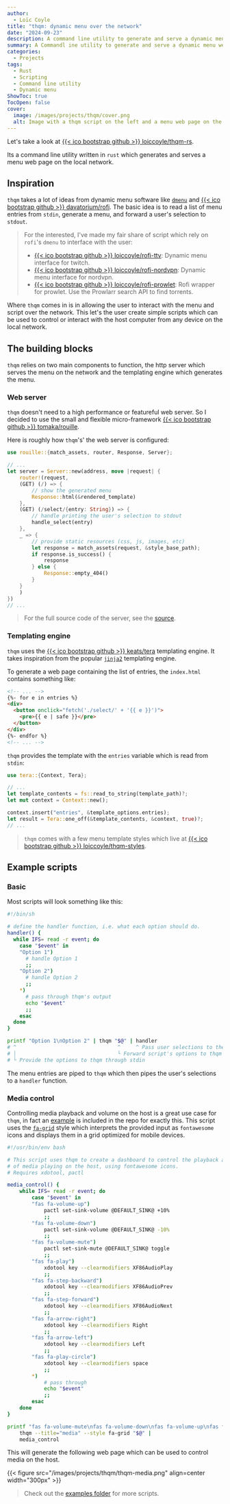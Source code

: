 ```yaml
---
author:
  - Loïc Coyle
title: "thqm: dynamic menu over the network"
date: "2024-09-23"
description: A command line utility to generate and serve a dynamic menu web page.
summary: A Commandl ine utility to generate and serve a dynamic menu web page.
categories:
  - Projects
tags:
  - Rust
  - Scripting
  - Command line utility
  - Dynamic menu
ShowToc: true
TocOpen: false
cover:
  image: /images/projects/thqm/cover.png
  alt: Image with a thqm script on the left and a menu web page on the right
---
```


Let's take a look at [{{< ico bootstrap github >}} loiccoyle/thqm-rs](https://github.com/loiccoyle/thqm-rs).

Its a command line utility written in `rust` which generates and serves a menu web page on the local network.

## Inspiration

`thqm` takes a lot of ideas from dynamic menu software like [`dmenu`](https://tools.suckless.org/dmenu/) and [{{< ico bootstrap github >}} davatorium/rofi](https://github.com/davatorium/rofi).
The basic idea is to read a list of menu entries from `stdin`, generate a menu, and forward a user's selection to `stdout`.

> For the interested, I've made my fair share of script which rely on `rofi`'s `dmenu` to interface with the user:
>
> - [{{< ico bootstrap github >}} loiccoyle/rofi-ttv](https://github.com/loiccoyle/rofi-ttv): Dynamic menu interface for twitch.
> - [{{< ico bootstrap github >}} loiccoyle/rofi-nordvpn](https://github.com/loiccoyle/rofi-nordvpn): Dynamic menu interface for nordvpn.
> - [{{< ico bootstrap github >}} loiccoyle/rofi-prowlet](https://github.com/loiccoyle/rofi-prowlet): Rofi wrapper for prowlet. Use the Prowlarr search API to find torrents.

Where `thqm` comes in is in allowing the user to interact with the menu and script over the network.
This let's the user create simple scripts which can be used to control or interact with the host computer from any device on the local network.

## The building blocks

`thqm` relies on two main components to function, the http server which serves the menu on the network and the templating engine which generates the menu.

### Web server

`thqm` doesn't need to a high performance or featureful web server. So I decided to use the small and flexible micro-framework [{{< ico bootstrap github >}} tomaka/rouille](https://github.com/tomaka/rouille).

Here is roughly how `thqm`'s' the web server is configured:

```rust
use rouille::{match_assets, router, Response, Server};

// ...
let server = Server::new(address, move |request| {
    router!(request,
    (GET) (/) => {
        // show the generated menu
        Response::html(&rendered_template)
    },
    (GET) (/select/{entry: String}) => {
        // handle printing the user's selection to stdout
        handle_select(entry)
    },
    _ => {
        // provide static resources (css, js, images, etc)
        let response = match_assets(request, &style_base_path);
        if response.is_success() {
            response
        } else {
            Response::empty_404()
        }
    }
    )
})
// ...
```

> For the full source code of the server, see the [source](https://github.com/loiccoyle/thqm-rs/blob/main/src/server.rs).

### Templating engine

`thqm` uses the [{{< ico bootstrap github >}} keats/tera](https://github.com/keats/tera) templating engine. It takes inspiration from the popular [`jinja2`](https://github.com/pallets/jinja) templating engine.

To generate a web page containing the list of entries, the `index.html` contains something like:

```html
<!-- ... -->
{%- for e in entries %}
<div>
  <button onclick="fetch('./select/' + '{{ e }}')">
    <pre>{{ e | safe }}</pre>
  </button>
</div>
{%- endfor %}
<!-- ... -->
```

`thqm` provides the template with the `entries` variable which is read from `stdin`:

```rust
use tera::{Context, Tera};

// ...
let template_contents = fs::read_to_string(template_path)?;
let mut context = Context::new();

context.insert("entries", &template_options.entries);
let result = Tera::one_off(&template_contents, &context, true)?;
// ...
```

> `thqm` comes with a few menu template styles which live at [{{< ico bootstrap github >}} loiccoyle/thqm-styles](https://github.com/loiccoyle/thqm-styles).

## Example scripts

### Basic

Most scripts will look something like this:

```bash
#!/bin/sh

# define the handler function, i.e. what each option should do.
handler() {
  while IFS= read -r event; do
    case "$event" in
    "Option 1")
      # handle Option 1
      ;;
    "Option 2")
      # handle Option 2
      ;;
    *)
      # pass through thqm's output
      echo "$event"
      ;;
    esac
  done
}

printf "Option 1\nOption 2" | thqm "$@" | handler
# ^                                 ^     ^ Pass user selections to the handler
# │                                 └ Forward script's options to thqm
# └ Provide the options to thqm through stdin
```

The menu entries are piped to `thqm` which then pipes the user's selections to a `handler` function.

### Media control

Controlling media playback and volume on the host is a great use case for `thqm`, in fact an [example](https://github.com/loiccoyle/thqm-rs/blob/main/examples/thqm-media-fa) is included in the repo for exactly this. This script uses the [`fa-grid`](https://github.com/loiccoyle/thqm-styles/tree/main/fa-grid) style which interprets the provided input as `fontawesome` icons and displays them in a grid optimized for mobile devices.

```bash
#!/usr/bin/env bash

# This script uses thqm to create a dashboard to control the playback and volume
# of media playing on the host, using fontawesome icons.
# Requires xdotool, pactl

media_control() {
    while IFS= read -r event; do
        case "$event" in
        "fas fa-volume-up")
            pactl set-sink-volume @DEFAULT_SINK@ +10%
            ;;
        "fas fa-volume-down")
            pactl set-sink-volume @DEFAULT_SINK@ -10%
            ;;
        "fas fa-volume-mute")
            pactl set-sink-mute @DEFAULT_SINK@ toggle
            ;;
        "fas fa-play")
            xdotool key --clearmodifiers XF86AudioPlay
            ;;
        "fas fa-step-backward")
            xdotool key --clearmodifiers XF86AudioPrev
            ;;
        "fas fa-step-forward")
            xdotool key --clearmodifiers XF86AudioNext
            ;;
        "fas fa-arrow-right")
            xdotool key --clearmodifiers Right
            ;;
        "fas fa-arrow-left")
            xdotool key --clearmodifiers Left
            ;;
        "fas fa-play-circle")
            xdotool key --clearmodifiers space
            ;;
        *)
            # pass through
            echo "$event"
            ;;
        esac
    done
}

printf "fas fa-volume-mute\nfas fa-volume-down\nfas fa-volume-up\nfas fa-step-backward\nfas fa-play\nfas fa-step-forward\nfas fa-arrow-left\nfas fa-play-circle\nfas fa-arrow-right" |
    thqm --title="media" --style fa-grid "$@" |
    media_control
```

This will generate the following web page which can be used to control media on the host.

{{< figure src="/images/projects/thqm/thqm-media.png" align=center width="300px" >}}

> Check out the [examples folder](https://github.com/loiccoyle/thqm-rs/tree/main/examples) for more scripts.
